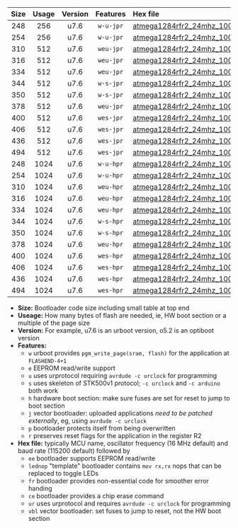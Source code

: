 |Size|Usage|Version|Features|Hex file|
|:-:|:-:|:-:|:-:|:--|
|248|256|u7.6|`w-u-jpr`|[atmega1284rfr2_24mhz_1000000bps_ur_vbl.hex](https://raw.githubusercontent.com/stefanrueger/urboot/main/atmega1284rfr2_24mhz_1000000bps_ur_vbl.hex)|
|254|256|u7.6|`w-u-jpr`|[atmega1284rfr2_24mhz_1000000bps_lednop_ur_vbl.hex](https://raw.githubusercontent.com/stefanrueger/urboot/main/atmega1284rfr2_24mhz_1000000bps_lednop_ur_vbl.hex)|
|310|512|u7.6|`weu-jpr`|[atmega1284rfr2_24mhz_1000000bps_ee_ur_vbl.hex](https://raw.githubusercontent.com/stefanrueger/urboot/main/atmega1284rfr2_24mhz_1000000bps_ee_ur_vbl.hex)|
|316|512|u7.6|`weu-jpr`|[atmega1284rfr2_24mhz_1000000bps_ee_lednop_ur_vbl.hex](https://raw.githubusercontent.com/stefanrueger/urboot/main/atmega1284rfr2_24mhz_1000000bps_ee_lednop_ur_vbl.hex)|
|334|512|u7.6|`weu-jpr`|[atmega1284rfr2_24mhz_1000000bps_ee_lednop_fr_ur_vbl.hex](https://raw.githubusercontent.com/stefanrueger/urboot/main/atmega1284rfr2_24mhz_1000000bps_ee_lednop_fr_ur_vbl.hex)|
|344|512|u7.6|`w-s-jpr`|[atmega1284rfr2_24mhz_1000000bps_vbl.hex](https://raw.githubusercontent.com/stefanrueger/urboot/main/atmega1284rfr2_24mhz_1000000bps_vbl.hex)|
|350|512|u7.6|`w-s-jpr`|[atmega1284rfr2_24mhz_1000000bps_lednop_vbl.hex](https://raw.githubusercontent.com/stefanrueger/urboot/main/atmega1284rfr2_24mhz_1000000bps_lednop_vbl.hex)|
|378|512|u7.6|`weu-jpr`|[atmega1284rfr2_24mhz_1000000bps_ee_lednop_fr_ce_ur_vbl.hex](https://raw.githubusercontent.com/stefanrueger/urboot/main/atmega1284rfr2_24mhz_1000000bps_ee_lednop_fr_ce_ur_vbl.hex)|
|400|512|u7.6|`wes-jpr`|[atmega1284rfr2_24mhz_1000000bps_ee_vbl.hex](https://raw.githubusercontent.com/stefanrueger/urboot/main/atmega1284rfr2_24mhz_1000000bps_ee_vbl.hex)|
|406|512|u7.6|`wes-jpr`|[atmega1284rfr2_24mhz_1000000bps_ee_lednop_vbl.hex](https://raw.githubusercontent.com/stefanrueger/urboot/main/atmega1284rfr2_24mhz_1000000bps_ee_lednop_vbl.hex)|
|436|512|u7.6|`wes-jpr`|[atmega1284rfr2_24mhz_1000000bps_ee_lednop_fr_vbl.hex](https://raw.githubusercontent.com/stefanrueger/urboot/main/atmega1284rfr2_24mhz_1000000bps_ee_lednop_fr_vbl.hex)|
|494|512|u7.6|`wes-jpr`|[atmega1284rfr2_24mhz_1000000bps_ee_lednop_fr_ce_vbl.hex](https://raw.githubusercontent.com/stefanrueger/urboot/main/atmega1284rfr2_24mhz_1000000bps_ee_lednop_fr_ce_vbl.hex)|
|248|1024|u7.6|`w-u-hpr`|[atmega1284rfr2_24mhz_1000000bps_ur.hex](https://raw.githubusercontent.com/stefanrueger/urboot/main/atmega1284rfr2_24mhz_1000000bps_ur.hex)|
|254|1024|u7.6|`w-u-hpr`|[atmega1284rfr2_24mhz_1000000bps_lednop_ur.hex](https://raw.githubusercontent.com/stefanrueger/urboot/main/atmega1284rfr2_24mhz_1000000bps_lednop_ur.hex)|
|310|1024|u7.6|`weu-hpr`|[atmega1284rfr2_24mhz_1000000bps_ee_ur.hex](https://raw.githubusercontent.com/stefanrueger/urboot/main/atmega1284rfr2_24mhz_1000000bps_ee_ur.hex)|
|316|1024|u7.6|`weu-hpr`|[atmega1284rfr2_24mhz_1000000bps_ee_lednop_ur.hex](https://raw.githubusercontent.com/stefanrueger/urboot/main/atmega1284rfr2_24mhz_1000000bps_ee_lednop_ur.hex)|
|334|1024|u7.6|`weu-hpr`|[atmega1284rfr2_24mhz_1000000bps_ee_lednop_fr_ur.hex](https://raw.githubusercontent.com/stefanrueger/urboot/main/atmega1284rfr2_24mhz_1000000bps_ee_lednop_fr_ur.hex)|
|344|1024|u7.6|`w-s-hpr`|[atmega1284rfr2_24mhz_1000000bps.hex](https://raw.githubusercontent.com/stefanrueger/urboot/main/atmega1284rfr2_24mhz_1000000bps.hex)|
|350|1024|u7.6|`w-s-hpr`|[atmega1284rfr2_24mhz_1000000bps_lednop.hex](https://raw.githubusercontent.com/stefanrueger/urboot/main/atmega1284rfr2_24mhz_1000000bps_lednop.hex)|
|378|1024|u7.6|`weu-hpr`|[atmega1284rfr2_24mhz_1000000bps_ee_lednop_fr_ce_ur.hex](https://raw.githubusercontent.com/stefanrueger/urboot/main/atmega1284rfr2_24mhz_1000000bps_ee_lednop_fr_ce_ur.hex)|
|400|1024|u7.6|`wes-hpr`|[atmega1284rfr2_24mhz_1000000bps_ee.hex](https://raw.githubusercontent.com/stefanrueger/urboot/main/atmega1284rfr2_24mhz_1000000bps_ee.hex)|
|406|1024|u7.6|`wes-hpr`|[atmega1284rfr2_24mhz_1000000bps_ee_lednop.hex](https://raw.githubusercontent.com/stefanrueger/urboot/main/atmega1284rfr2_24mhz_1000000bps_ee_lednop.hex)|
|436|1024|u7.6|`wes-hpr`|[atmega1284rfr2_24mhz_1000000bps_ee_lednop_fr.hex](https://raw.githubusercontent.com/stefanrueger/urboot/main/atmega1284rfr2_24mhz_1000000bps_ee_lednop_fr.hex)|
|494|1024|u7.6|`wes-hpr`|[atmega1284rfr2_24mhz_1000000bps_ee_lednop_fr_ce.hex](https://raw.githubusercontent.com/stefanrueger/urboot/main/atmega1284rfr2_24mhz_1000000bps_ee_lednop_fr_ce.hex)|

- **Size:** Bootloader code size including small table at top end
- **Useage:** How many bytes of flash are needed, ie, HW boot section or a multiple of the page size
- **Version:** For example, u7.6 is an urboot version, o5.2 is an optiboot version
- **Features:**
  + `w` urboot provides `pgm_write_page(sram, flash)` for the application at `FLASHEND-4+1`
  + `e` EEPROM read/write support
  + `u` uses urprotocol requiring `avrdude -c urclock` for programming
  + `s` uses skeleton of STK500v1 protocol; `-c urclock` and `-c arduino` both work
  + `h` hardware boot section: make sure fuses are set for reset to jump to boot section
  + `j` vector bootloader: uploaded applications *need to be patched externally*, eg, using `avrdude -c urclock`
  + `p` bootloader protects itself from being overwritten
  + `r` preserves reset flags for the application in the register R2
- **Hex file:** typically MCU name, oscillator frequency (16 MHz default) and baud rate (115200 default) followed by
  + `ee` bootloader supports EEPROM read/write
  + `lednop` "template" bootloader contains `mov rx,rx` nops that can be replaced to toggle LEDs
  + `fr` bootloader provides non-essential code for smoother error handing
  + `ce` bootloader provides a chip erase command
  + `ur` uses urprotocol and requires `avrdude -c urclock` for programming
  + `vbl` vector bootloader: set fuses to jump to reset, not the HW boot section
